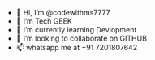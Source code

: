 - 👋 Hi, I’m @codewithms7777
- 👀 I’m Tech GEEK
- 🌱 I’m currently learning Devlopment
- 💞️ I’m looking to collaborate on GITHUB
- 📫 whatsapp me at +91 7201807642

<!---
codewithms7777/codewithms7777 is a ✨ special ✨ repository because its `README.md` (this file) appears on your GitHub profile.
You can click the Preview link to take a look at your changes.
--->
